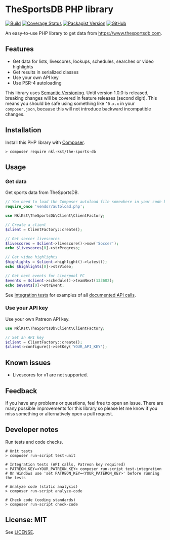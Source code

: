 # TheSportsDB PHP library

[![Build](https://github.com/nkl-kst/the-sports-db/workflows/Build/badge.svg)](https://github.com/nkl-kst/the-sports-db/actions)
[![Coverage Status](https://coveralls.io/repos/github/nkl-kst/the-sports-db/badge.svg?branch=master)](https://coveralls.io/github/nkl-kst/the-sports-db?branch=master)
[![Packagist Version](https://img.shields.io/packagist/v/nkl-kst/the-sports-db)](https://packagist.org/packages/nkl-kst/the-sports-db)
[![GitHub](https://img.shields.io/github/license/nkl-kst/the-sports-db)](https://github.com/nkl-kst/the-sports-db/blob/master/LICENSE.md)

An easy-to-use PHP library to get data from https://www.thesportsdb.com.

## Features

- Get data for lists, livescores, lookups, schedules, searches or video highlights
- Get results in serialized classes
- Use your own API key
- Use PSR-4 autoloading

This library uses [Semantic Versioning](https://semver.org). Until version 1.0.0 is released, breaking changes will be 
covered in feature releases (second digit). This means you should be safe using something like `^0.x.x` in your 
`composer.json`, because this will not introduce backward incompatible changes.

## Installation

Install this PHP library with [Composer](https://getcomposer.org).

```shell
> composer require nkl-kst/the-sports-db
```

## Usage

### Get data

Get sports data from TheSportsDB.

```php
// You need to load the Composer autoload file somewhere in your code before
require_once 'vendor/autoload.php';

use NklKst\TheSportsDb\Client\ClientFactory;

// Create a client
$client = ClientFactory::create();

// Get soccer livescores
$livescores = $client->livescore()->now('Soccer');
echo $livescores[0]->strProgress;

// Get video highlights
$highlights = $client->highlight()->latest();
echo $highlights[0]->strVideo;

// Get next events for Liverpool FC
$events = $client->schedule()->teamNext(133602);
echo $events[0]->strEvent;
```

See [integration tests](https://github.com/nkl-kst/the-sports-db/tree/master/test/integration) for examples of all 
[documented API calls](https://www.thesportsdb.com/api.php).

### Use your API key

Use your own Patreon API key.

```php
use NklKst\TheSportsDb\Client\ClientFactory;

// Set an API key
$client = ClientFactory::create();
$client->configure()->setKey('YOUR_API_KEY');
```

## Known issues

- Livescores for v1 are not supported.

## Feedback

If you have any problems or questions, feel free to open an issue. There are many possible improvements for this 
library so please let me know if you miss something or alternatively open a pull request.

## Developer notes

Run tests and code checks.

```shell
# Unit tests
> composer run-script test-unit

# Integration tests (API calls, Patreon key required)
> PATREON_KEY=<YOUR_PATREON_KEY> composer run-script test-integration
# On Windows use 'set PATREON_KEY=<YOUR_PATERON_KEY>' before running the tests

# Analyze code (static analysis)
> composer run-script analyze-code

# Check code (coding standards)
> composer run-script check-code
```

## License: MIT

See [LICENSE](LICENSE.md).
